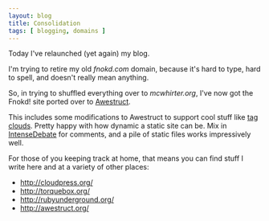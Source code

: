 ```yaml
---
layout: blog
title: Consolidation
tags: [ blogging, domains ]
---
```


Today I've relaunched (yet again) my blog.

I'm trying to retire my old *fnokd.com* domain, because it's hard to
type, hard to spell, and doesn't really mean anything.

So, in trying to shuffled everything over to *mcwhirter.org*, I've
now got the Fnokd! site ported over to [Awestruct](http://awestruct.org/).

This includes some modifications to Awestruct to support cool stuff like
[tag clouds](/blog/tags).  Pretty happy with how dynamic a static site can 
be.  Mix in [IntenseDebate](http://intensedebate.com/) for comments, and
a pile of static files works impressively well.

For those of you keeping track at home, that means you can find stuff
I write here and at a variety of other places:

- <http://cloudpress.org/>
- <http://torquebox.org/>
- <http://rubyunderground.org/>
- <http://awestruct.org/>
